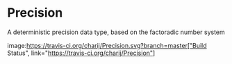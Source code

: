 # Precision
A deterministic precision data type, based on the factoradic number system

image:https://travis-ci.org/charij/Precision.svg?branch=master["Build Status", link="https://travis-ci.org/charij/Precision"]
